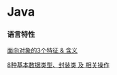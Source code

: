 # Java
### 语言特性
[面向对象的3个特征 & 含义](https://github.com/Carson-Ho/AndroidInterview/blob/master/Material/Java/%E8%AF%AD%E8%A8%80%E7%89%B9%E6%80%A7/%E9%9D%A2%E5%90%91%E5%AF%B9%E8%B1%A1%E7%9A%843%E4%B8%AA%E7%89%B9%E5%BE%81%20%26%20%E5%90%AB%E4%B9%89.md)

[8种基本数据类型、封装类 及 相关操作](https://github.com/Carson-Ho/AndroidInterview/blob/master/Material/Java/%E8%AF%AD%E8%A8%80%E7%89%B9%E6%80%A7/8%E7%A7%8D%E5%9F%BA%E6%9C%AC%E6%95%B0%E6%8D%AE%E7%B1%BB%E5%9E%8B%E3%80%81%E5%B0%81%E8%A3%85%E7%B1%BB%20%E5%8F%8A%20%E7%9B%B8%E5%85%B3%E6%93%8D%E4%BD%9C.md)

